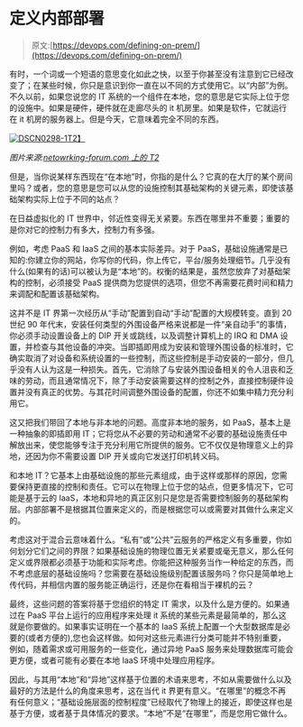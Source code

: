 # 定义内部部署

> 原文:[https://devops.com/defining-on-prem/](https://devops.com/defining-on-prem/)

有时，一个词或一个短语的意思变化如此之快，以至于你甚至没有注意到它已经改变了；在某些时候，你只是意识到你一直在以不同的方式使用它。以“内部”为例。不久以前，如果您说您的 IT 系统的一个组件在本地，您的意思是它实际上位于您的设施中。如果是硬件，硬件就在走廊尽头的 it 机房里。如果是软件，它就运行在 it 机房的服务器上。但是今天，它意味着完全不同的东西。

[![DSCN0298-1](../Images/b2f75b2a5a039aa59cec6d5657830ef1.png)T2】](https://devops.com/wp-content/uploads/2015/08/DSCN0298-1.jpg)

*图片来源:[netowrking-forum.com 上的 T2](http://www.networking-forum.com/memberlist.php?mode=viewprofile&u=6908&sid=323c5942ac6a372bc38bfcba2683eeca)*

但是，当你说某样东西现在“在本地”时，你指的是什么？它真的在大厅的某个房间里吗？或者，您的意思是您可以从您的设施控制其基础架构的关键元素，即使该基础架构实际上位于不同的站点？

在日益虚拟化的 IT 世界中，邻近性变得无关紧要。东西在哪里并不重要；重要的是你对它的控制力有多大，控制力有多强。

例如，考虑 PaaS 和 IaaS 之间的基本实际差异。对于 PaaS，基础设施通常是已知的:你建立你的网站，你写你的代码，你上传它，平台/服务处理细节。几乎没有什么(如果有的话)可以被认为是“本地”的。权衡的结果是，虽然您放弃了对基础架构的控制，必须接受 PaaS 提供商为您提供的选项，但您不再需要花费时间和精力来调配和配置该基础架构。

这并不是 IT 界第一次经历从“手动”配置到自动“手动”配置的大规模转变。直到 20 世纪 90 年代末，安装任何类型的外围设备严格来说都是一件“亲自动手”的事情，你必须手动设置设备上的 DIP 开关或跳线，以及调整计算机上的 IRQ 和 DMA 设置，并检查与其他设备的冲突。当即插即用成为安装和管理外围设备的标准时，它确实取消了对设备和系统设置的一些控制，而这些控制是手动安装的一部分，但几乎没有人认为这是一种损失。首先，它消除了与安装外围设备相关的令人沮丧和乏味的劳动，而且通常情况下，除了手动安装需要这样的控制之外，直接控制硬件设置并没有真正的优势。与其花时间调整外围设备的配置，你还不如集中精力充分利用它。

这又把我们带回了本地与非本地的问题。高度非本地的服务，如 PaaS，基本上是一种抽象的即插即用 IT；它将您从不必要的劳动和通常不必要的基础设施责任中解放出来，使您能够专注于充分利用它所提供的服务。它不仅仅是物理意义上的异地，还因为你不需要设置 DIP 开关或向它发送打印机转义码。

和本地 IT？它基本上由基础设施的那些元素组成，由于这样或那样的原因，您需要保持更直接的控制和责任。它可以在物理上位于您的站点，但更多情况下，它可能是基于云的 IaaS，本地和异地的真正区别只是您是否需要控制服务的基础架构层。内部部署不是根据其位置来定义的，而是根据您可以或需要对其做什么来定义的。

考虑这对于混合云意味着什么。“私有”或“公共”云服务的严格定义有多重要，你如何划分它们之间的界限？如果基础设施的物理位置无关紧要或毫无意义，那么任何定义或界限都必须基于功能和实际考虑。你能把这种服务当作一种给定的东西，而不考虑底层的基础设施吗？您需要在基础设施级别配置该服务吗？你只是简单地上传代码，并相信内置的服务能正确运行，还是你在看相当于裸机的云？

最终，这些问题的答案将基于您组织的特定 IT 需求，以及什么是方便的。如果通过在 PaaS 平台上运行的应用程序来处理 it 系统的某些元素是最简单的，那么这就是你要做的。如果事实证明在一个基本的 IaaS 系统上配置一个大型数据库是必要的(或者方便的),您也会这样做。如何对这些元素进行分类可能并不特别重要，例如，随着需求或可用服务的一些变化，通过异地 PaaS 服务来处理数据库可能会更方便，或者可能有必要在本地 IaaS 环境中处理应用程序。

因此，与其用“本地”和“异地”这样基于位置的术语来思考，不如从需要做什么以及最好的方法是什么的角度来思考，这在当代 it 界更有意义。“在哪里”的概念不再有任何意义；“基础设施层面的控制程度”已经取代了物理上的接近，即使这样也是基于方便，或者基于具体情况的要求。“本地”不是“在哪里”，而是您用它做什么。